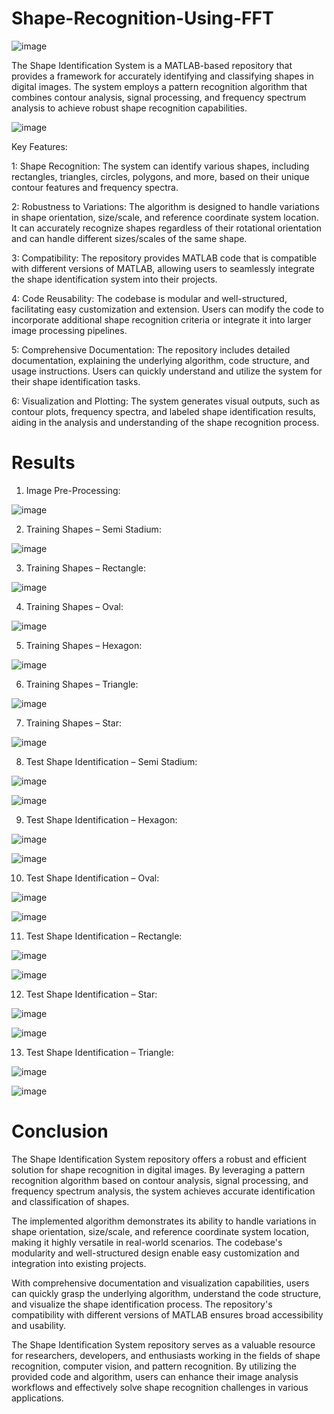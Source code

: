 # Shape-Recognition-Using-FFT

![image](https://github.com/OPdev101/Shape-Recognition-Using-FFT/assets/113836057/2b9affa8-dae1-49d8-8933-b97c8513192d)

The Shape Identification System is a MATLAB-based repository that provides a framework for accurately identifying and classifying shapes in digital images. The system employs a pattern recognition algorithm that combines contour analysis, signal processing, and frequency spectrum analysis to achieve robust shape recognition capabilities.

![image](https://github.com/OPdev101/Shape-Recognition-Using-FFT/assets/113836057/5e576e10-75b7-49c1-9d63-501063465362)


Key Features:

1: Shape Recognition: The system can identify various shapes, including rectangles, triangles, circles, polygons, and more, based on their unique contour features and frequency spectra.

2: Robustness to Variations: The algorithm is designed to handle variations in shape orientation, size/scale, and reference coordinate system location. It can accurately recognize shapes regardless of their rotational orientation and can handle different sizes/scales of the same shape.

3: Compatibility: The repository provides MATLAB code that is compatible with different versions of MATLAB, allowing users to seamlessly integrate the shape identification system into their projects.

4: Code Reusability: The codebase is modular and well-structured, facilitating easy customization and extension. Users can modify the code to incorporate additional shape recognition criteria or integrate it into larger image processing pipelines.

5: Comprehensive Documentation: The repository includes detailed documentation, explaining the underlying algorithm, code structure, and usage instructions. Users can quickly understand and utilize the system for their shape identification tasks.

6: Visualization and Plotting: The system generates visual outputs, such as contour plots, frequency spectra, and labeled shape identification results, aiding in the analysis and understanding of the shape recognition process.

# Results
1.	Image Pre-Processing:


![image](https://github.com/OPdev101/Shape-Recognition-Using-FFT/assets/113836057/96f802d2-5e5f-44b5-8a22-140853a101d5)

2.	Training Shapes – Semi Stadium:


![image](https://github.com/OPdev101/Shape-Recognition-Using-FFT/assets/113836057/1bf6b5f6-dacc-4041-90e0-cad6a21c81c6)


3.	Training Shapes – Rectangle:


![image](https://github.com/OPdev101/Shape-Recognition-Using-FFT/assets/113836057/539cef00-8021-4bee-acf5-dfdd46caf081)


4.	Training Shapes – Oval:


![image](https://github.com/OPdev101/Shape-Recognition-Using-FFT/assets/113836057/64f74e71-aeef-44b1-b087-e3ee8659eb12)


5.	Training Shapes – Hexagon:


![image](https://github.com/OPdev101/Shape-Recognition-Using-FFT/assets/113836057/bd0b16fc-469a-4b32-8527-f1dd43a6f27c)


6.	Training Shapes – Triangle:



![image](https://github.com/OPdev101/Shape-Recognition-Using-FFT/assets/113836057/a75c6f54-9d41-4a09-a6f8-588b81c2bb40)


7.	Training Shapes – Star:



![image](https://github.com/OPdev101/Shape-Recognition-Using-FFT/assets/113836057/a2bb2eb2-4fa3-467a-afac-558ee7fe183d)

 
8.	Test Shape Identification – Semi Stadium:


![image](https://github.com/OPdev101/Shape-Recognition-Using-FFT/assets/113836057/770d1eca-a08b-4186-9fc0-d6471b9f7062)

![image](https://github.com/OPdev101/Shape-Recognition-Using-FFT/assets/113836057/30856388-d053-4151-a4ee-4172b9b7b8e3)

9.	Test Shape Identification – Hexagon:


![image](https://github.com/OPdev101/Shape-Recognition-Using-FFT/assets/113836057/ad3200a3-207d-4d34-8135-c2b7b5fc35c7)

![image](https://github.com/OPdev101/Shape-Recognition-Using-FFT/assets/113836057/b0448d91-1672-449d-8eb8-9544a0ef5a77)

10.	 Test Shape Identification – Oval:


![image](https://github.com/OPdev101/Shape-Recognition-Using-FFT/assets/113836057/3da9fd22-f149-4e12-adf1-07116c36cbcc)

![image](https://github.com/OPdev101/Shape-Recognition-Using-FFT/assets/113836057/0a9f609d-a011-4b9e-8a9b-c3dd58387011)

11.	 Test Shape Identification – Rectangle:


![image](https://github.com/OPdev101/Shape-Recognition-Using-FFT/assets/113836057/874ff676-9a1c-48e8-8fe1-afb14a01cfe6)

![image](https://github.com/OPdev101/Shape-Recognition-Using-FFT/assets/113836057/b15cbf1f-b3bb-4eb9-9aff-7dce4cf91a5d)

12.	 Test Shape Identification – Star:


![image](https://github.com/OPdev101/Shape-Recognition-Using-FFT/assets/113836057/9695b3dd-4fce-4f27-b393-62e08b5ab451)

![image](https://github.com/OPdev101/Shape-Recognition-Using-FFT/assets/113836057/4c880a1d-6bea-43a2-b507-16eff939af1c)

13.	 Test Shape Identification – Triangle:


![image](https://github.com/OPdev101/Shape-Recognition-Using-FFT/assets/113836057/1d736245-285c-40c5-8488-2dcfcca267c1)

![image](https://github.com/OPdev101/Shape-Recognition-Using-FFT/assets/113836057/247fa158-9fd2-433a-afde-675179351f3d)
 
# Conclusion

The Shape Identification System repository offers a robust and efficient solution for shape recognition in digital images. By leveraging a pattern recognition algorithm based on contour analysis, signal processing, and frequency spectrum analysis, the system achieves accurate identification and classification of shapes.

The implemented algorithm demonstrates its ability to handle variations in shape orientation, size/scale, and reference coordinate system location, making it highly versatile in real-world scenarios. The codebase's modularity and well-structured design enable easy customization and integration into existing projects.

With comprehensive documentation and visualization capabilities, users can quickly grasp the underlying algorithm, understand the code structure, and visualize the shape identification process. The repository's compatibility with different versions of MATLAB ensures broad accessibility and usability.

The Shape Identification System repository serves as a valuable resource for researchers, developers, and enthusiasts working in the fields of shape recognition, computer vision, and pattern recognition. By utilizing the provided code and algorithm, users can enhance their image analysis workflows and effectively solve shape recognition challenges in various applications.
